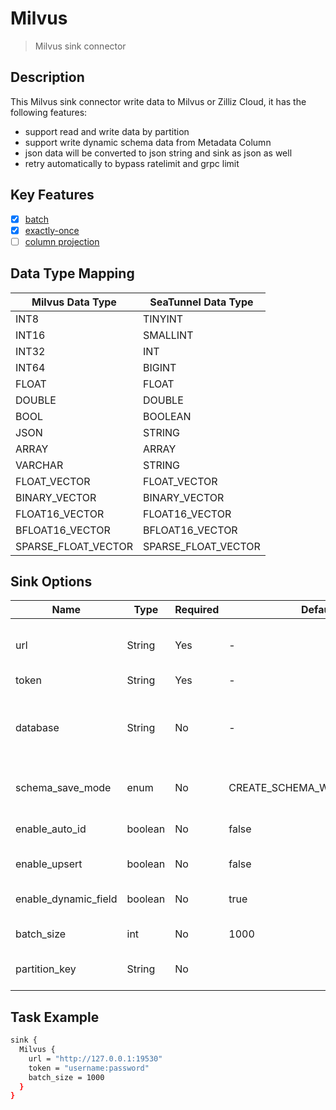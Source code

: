 # Milvus

> Milvus sink connector

## Description

This Milvus sink connector write data to Milvus or Zilliz Cloud, it has the following features:
- support read and write data by partition
- support write dynamic schema data from Metadata Column
- json data will be converted to json string and sink as json as well
- retry automatically to bypass ratelimit and grpc limit
## Key Features

- [x] [batch](../../concept/connector-v2-features.md)
- [x] [exactly-once](../../concept/connector-v2-features.md)
- [ ] [column projection](../../concept/connector-v2-features.md)

## Data Type Mapping

|  Milvus Data Type   | SeaTunnel Data Type |
|---------------------|---------------------|
| INT8                | TINYINT             |
| INT16               | SMALLINT            |
| INT32               | INT                 |
| INT64               | BIGINT              |
| FLOAT               | FLOAT               |
| DOUBLE              | DOUBLE              |
| BOOL                | BOOLEAN             |
| JSON                | STRING              |
| ARRAY               | ARRAY               |
| VARCHAR             | STRING              |
| FLOAT_VECTOR        | FLOAT_VECTOR        |
| BINARY_VECTOR       | BINARY_VECTOR       |
| FLOAT16_VECTOR      | FLOAT16_VECTOR      |
| BFLOAT16_VECTOR     | BFLOAT16_VECTOR     |
| SPARSE_FLOAT_VECTOR | SPARSE_FLOAT_VECTOR |

## Sink Options

|         Name         | Type    | Required |           Default            | Description                                               |
|----------------------|---------|----------|------------------------------|-----------------------------------------------------------|
| url                  | String  | Yes      | -                            | The URL to connect to Milvus or Zilliz Cloud.             |
| token                | String  | Yes      | -                            | User:password                                             |
| database             | String  | No       | -                            | Write data to which database, default is source database. |
| schema_save_mode     | enum    | No       | CREATE_SCHEMA_WHEN_NOT_EXIST | Auto create table when table not exist.                   |
| enable_auto_id       | boolean | No       | false                        | Primary key column enable autoId.                         |
| enable_upsert        | boolean | No       | false                        | Upsert data not insert.                                   |
| enable_dynamic_field | boolean | No       | true                         | Enable create table with dynamic field.                   |
| batch_size           | int     | No       | 1000                         | Write batch size.                                         |
| partition_key        | String  | No       |                              | Milvus partition key field                                |                                         

## Task Example

```bash
sink {
  Milvus {
    url = "http://127.0.0.1:19530"
    token = "username:password"
    batch_size = 1000
  }
}
```

